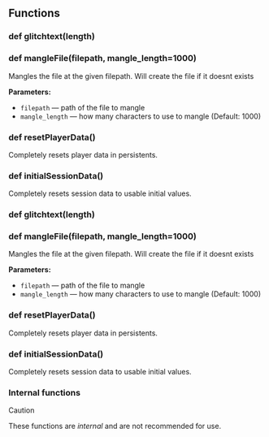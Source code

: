 ## Functions

### def glitchtext(length)

### def mangleFile(filepath, mangle_length=1000)

Mangles the file at the given filepath. Will create the file if it doesnt exists

**Parameters:**
- `filepath` &mdash; path of the file to mangle
- `mangle_length` &mdash; how many characters to use to mangle (Default: 1000)


### def resetPlayerData()

Completely resets player data in persistents.

### def initialSessionData()

Completely resets session data to usable initial values.

### def glitchtext(length)

### def mangleFile(filepath, mangle_length=1000)

Mangles the file at the given filepath. Will create the file if it doesnt exists

**Parameters:**
- `filepath` &mdash; path of the file to mangle
- `mangle_length` &mdash; how many characters to use to mangle (Default: 1000)


### def resetPlayerData()

Completely resets player data in persistents.

### def initialSessionData()

Completely resets session data to usable initial values.

### Internal functions

> [!CAUTION]
> These functions are *internal* and are not recommended for use.

